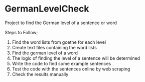 # GermanLevelCheck
Project to find the German level of a sentence or word


Steps to Follow;

1. Find the word lists from goethe for each level
2. Create text files containing the word lists
3. Find the german level of a word
4. The logic of finding the level of a sentence will be determined
5. Write the code to find some example sentences
6. Test the code with the sentences online by web scraping
7. Check the results manually
